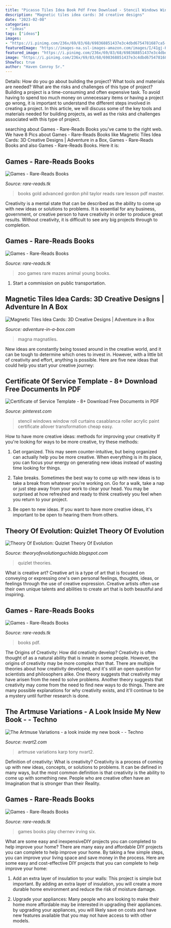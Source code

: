 ```yaml
---
title: "Picasso Tiles Idea Book Pdf Free Download - Stencil Windows Window Roll Curtains Casablanca Roller Acrylic Paint Certificate Allover Transformation Cheap Easy"
description: "Magnetic tiles idea cards: 3d creative designs"
date: "2023-02-08"
categories:
- "ideas"
tags: ["ideas"]
images:
- "https://i.pinimg.com/236x/69/83/68/698368851437e3c4dbd6754781687ca5--cafe-curtains-bedroom-windows.jpg?nii=t"
featuredImage: "https://images-na.ssl-images-amazon.com/images/I/41gj-Hwky7L._SX373_BO1,204,203,200_.jpg"
featured_image: "https://i.pinimg.com/236x/69/83/68/698368851437e3c4dbd6754781687ca5--cafe-curtains-bedroom-windows.jpg?nii=t"
image: "https://i.pinimg.com/236x/69/83/68/698368851437e3c4dbd6754781687ca5--cafe-curtains-bedroom-windows.jpg?nii=t"
ShowToc: true
author: "Haven Conroy Sr."
---
```



Details: How do you go about building the project? What tools and materials are needed? What are the risks and challenges of this type of project?
Building a project is a time-consuming and often expensive task. To avoid having to spend too much money on unnecessary items or having a project go wrong, it is important to understand the different steps involved in creating a project. In this article, we will discuss some of the key tools and materials needed for building projects, as well as the risks and challenges associated with this type of project.

	

		
searching about Games - Rare-Reads Books you've came to the right web. We have 8 Pics about Games - Rare-Reads Books like Magnetic Tiles Idea Cards: 3D Creative Designs | Adventure in a Box, Games - Rare-Reads Books and also Games - Rare-Reads Books. Here it is:
		
    
## Games - Rare-Reads Books

<img loading=lazy src="https://images-na.ssl-images-amazon.com/images/I/41HsCo58c3L._SX323_BO1,204,203,200_.jpg" onerror="this.onerror=null;this.src='https://tse1.mm.bing.net/th?id=OIP.obA2UeTtZ7GdamOJpLDQ5QAAAA&amp;pid=15.1';" alt="Games - Rare-Reads Books">

_Source: rare-reads.tk_

>books gold advanced gordon phil taylor reads rare lesson pdf master. 

	

Creativity is a mental state that can be described as the ability to come up with new ideas or solutions to problems. It is essential for any business, government, or creative person to have creativity in order to produce great results. Without creativity, it is difficult to see any big projects through to completion.

    
## Games - Rare-Reads Books

<img loading=lazy src="https://images-na.ssl-images-amazon.com/images/I/51iyLKQSBfL._SX363_BO1,204,203,200_.jpg" onerror="this.onerror=null;this.src='https://tse2.mm.bing.net/th?id=OIP.rFJlhqsmK_HqNmayail_xgAAAA&amp;pid=15.1';" alt="Games - Rare-Reads Books">

_Source: rare-reads.tk_

>zoo games rare mazes animal young books. 

	

1) Start a commission on public transportation.

    
## Magnetic Tiles Idea Cards: 3D Creative Designs | Adventure In A Box

<img loading=lazy src="https://www.adventure-in-a-box.com/wp-content/uploads/2019/08/magna-tiles-designs-0798.jpg" onerror="this.onerror=null;this.src='https://tse4.mm.bing.net/th?id=OIP.agFSHflDmzKDM-bi74yiBgHaHa&amp;pid=15.1';" alt="Magnetic Tiles Idea Cards: 3D Creative Designs | Adventure in a Box">

_Source: adventure-in-a-box.com_

>magna magnatiles. 

	

New ideas are constantly being tossed around in the creative world, and it can be tough to determine which ones to invest in. However, with a little bit of creativity and effort, anything is possible. Here are five new ideas that could help you start your creative journey:  

    
## Certificate Of Service Template - 8+ Download Free Documents In PDF

<img loading=lazy src="https://i.pinimg.com/236x/69/83/68/698368851437e3c4dbd6754781687ca5--cafe-curtains-bedroom-windows.jpg?nii=t" onerror="this.onerror=null;this.src='https://tse2.mm.bing.net/th?id=OIP.emHhgzP27RrE12NJtWqHIQHaIs&amp;pid=15.1';" alt="Certificate of Service Template - 8+ Download Free Documents in PDF">

_Source: pinterest.com_

>stencil windows window roll curtains casablanca roller acrylic paint certificate allover transformation cheap easy. 

	

How to have more creative ideas: methods for improving your creativity
If you're looking for ways to be more creative, try these methods:
1. Get organized. This may seem counter-intuitive, but being organized can actually help you be more creative. When everything is in its place, you can focus your energy on generating new ideas instead of wasting time looking for things.

2. Take breaks. Sometimes the best way to come up with new ideas is to take a break from whatever you're working on. Go for a walk, take a nap or just step away from your work to clear your head. You may be surprised at how refreshed and ready to think creatively you feel when you return to your project.

3. Be open to new ideas. If you want to have more creative ideas, it's important to be open to hearing them from others.

    
## Theory Of Evolution: Quizlet Theory Of Evolution

<img loading=lazy src="https://o.quizlet.com/s4hKM4tByZTWxUK6nUM4bQ_m.png" onerror="this.onerror=null;this.src='https://tse4.mm.bing.net/th?id=OIP.MEpat3YtN8gt6_uAIvGL8AAAAA&amp;pid=15.1';" alt="Theory Of Evolution: Quizlet Theory Of Evolution">

_Source: theoryofevolutionguchiida.blogspot.com_

>quizlet theories. 

	

What is creative art?
Creative art is a type of art that is focused on conveying or expressing one's own personal feelings, thoughts, ideas, or feelings through the use of creative expression. Creative artists often use their own unique talents and abilities to create art that is both beautiful and inspiring.

    
## Games - Rare-Reads Books

<img loading=lazy src="https://images-na.ssl-images-amazon.com/images/I/41gLXpLA2AL._SY298_BO1,204,203,200_.jpg" onerror="this.onerror=null;this.src='https://tse1.mm.bing.net/th?id=OIP.81mC3nAj3EnOEx79ivzAmgAAAA&amp;pid=15.1';" alt="Games - Rare-Reads Books">

_Source: rare-reads.tk_

>books pdf. 

	

The Origins of Creativity: How did creativity develop?
Creativity is often thought of as a natural ability that is innate in some people. However, the origins of creativity may be more complex than that. There are multiple theories about how creativity developed, and it's still an open question for scientists and philosophers alike. One theory suggests that creativity may have arisen from the need to solve problems. Another theory suggests that creativity may come from the need to find new ways to do things. There are many possible explanations for why creativity exists, and it'll continue to be a mystery until further research is done.

    
## The Artmuse Variations - A Look Inside My New Book - - Techno

<img loading=lazy src="http://nvart2.com/x-6.jpg" onerror="this.onerror=null;this.src='https://tse2.mm.bing.net/th?id=OIP.Q2kfYONnXo5psZh1D8ClWwHaEr&amp;pid=15.1';" alt="The Artmuse Variations - a look inside my new book - - Techno">

_Source: nvart2.com_

>artmuse variations karp tony nvart2. 

	

Definition of creativity: What is creativity?
Creativity is a process of coming up with new ideas, concepts, or solutions to problems. It can be defined in many ways, but the most common definition is that creativity is the ability to come up with something new. People who are creative often have an Imagination that is stronger than their Reality.

    
## Games - Rare-Reads Books

<img loading=lazy src="https://images-na.ssl-images-amazon.com/images/I/41gj-Hwky7L._SX373_BO1,204,203,200_.jpg" onerror="this.onerror=null;this.src='https://tse3.mm.bing.net/th?id=OIP.ax8AAUNYaWNG8UCG2jj8qwAAAA&amp;pid=15.1';" alt="Games - Rare-Reads Books">

_Source: rare-reads.tk_

>games books play chernev irving six. 

	

What are some easy and inexpensiveDIY projects you can completed to help improve your home?
There are many easy and affordable DIY projects you can complete to help improve your home. By taking a few simple steps, you can improve your living space and save money in the process. Here are some easy and cost-effective DIY projects that you can complete to help improve your home: 
1. Add an extra layer of insulation to your walls: This project is simple but important. By adding an extra layer of insulation, you will create a more durable home environment and reduce the risk of moisture damage. 

2. Upgrade your appliances: Many people who are looking to make their home more affordable may be interested in upgrading their appliances. by upgrading your appliances, you will likely save on costs and have new features available that you may not have access to with other models. 


